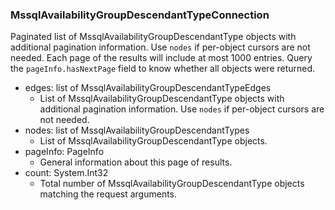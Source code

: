 ### MssqlAvailabilityGroupDescendantTypeConnection
Paginated list of MssqlAvailabilityGroupDescendantType objects with additional pagination information. Use `nodes` if per-object cursors are not needed. Each page of the results will include at most 1000 entries. Query the `pageInfo.hasNextPage` field to know whether all objects were returned.

- edges: list of MssqlAvailabilityGroupDescendantTypeEdges
  - List of MssqlAvailabilityGroupDescendantType objects with additional pagination information. Use `nodes` if per-object cursors are not needed.
- nodes: list of MssqlAvailabilityGroupDescendantTypes
  - List of MssqlAvailabilityGroupDescendantType objects.
- pageInfo: PageInfo
  - General information about this page of results.
- count: System.Int32
  - Total number of MssqlAvailabilityGroupDescendantType objects matching the request arguments.
